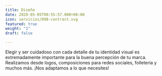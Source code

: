 ```yaml
---
title: Diseño
date: 2020-05-05T00:55:57.000+00:00
icon: servicios/098-contract.svg
featured: true
weight: "1"
draft: false

---
```

Elegir y ser cuidadoso con cada detalle de tu identidad visual es extremadamente importante para la buena percepción de tu marca. Realizamos desde logos, composiciones para redes sociales, folleteria y muchos más. ¡Nos adaptamos a lo que necesites!